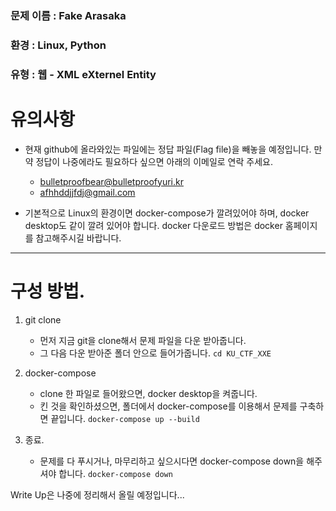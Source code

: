### 문제 이름 : Fake Arasaka
### 환경 : Linux, Python
### 유형 : 웹 - XML eXternel Entity

# 유의사항 
- 현재 github에 올라와있는 파일에는 정답 파일(Flag file)을 빼놓을 예정입니다. 만약 정답이 나중에라도 필요하다 싶으면 아래의 이메일로 연락 주세요.
  - bulletproofbear@bulletproofyuri.kr
  - afhhddjjfdj@gmail.com
 
- 기본적으로 Linux의 환경이면 docker-compose가 깔려있어야 하며, docker desktop도 같이 깔려 있어야 합니다. docker 다운로드 방법은 docker 홈페이지를 참고해주시길 바랍니다.
 
--- 

# 구성 방법.
1. git clone
   - 먼저 지금 git을 clone해서 문제 파일을 다운 받아줍니다.
   - 그 다음 다운 받아준 폴더 안으로 들어가줍니다.
     ``` cd KU_CTF_XXE ```

2. docker-compose
   - clone 한 파일로 들어왔으면, docker desktop을 켜줍니다.
   - 킨 것을 확인하셨으면, 폴더에서 docker-compose를 이용해서 문제를 구축하면 끝입니다.
     ``` docker-compose up --build ```

3. 종료.
   - 문제를 다 푸시거나, 마무리하고 싶으시다면 docker-compose down을 해주셔야 합니다.
     ``` docker-compose down ```


Write Up은 나중에 정리해서 올릴 예정입니다...
